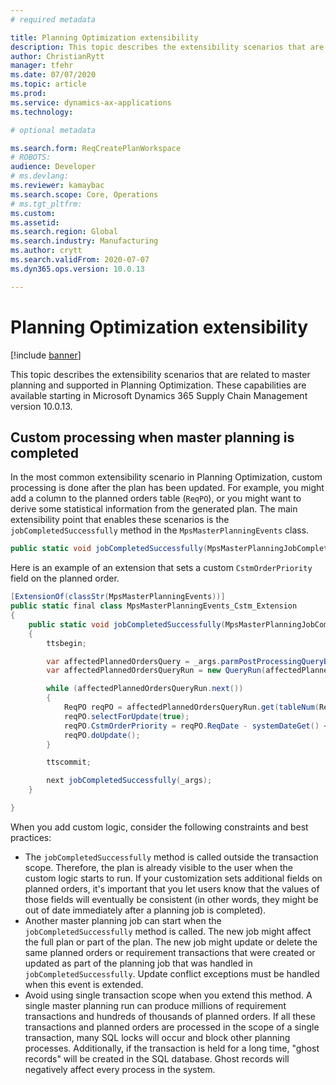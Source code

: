 ```yaml
---
# required metadata

title: Planning Optimization extensibility
description: This topic describes the extensibility scenarios that are supported in Planning Optimization. 
author: ChristianRytt
manager: tfehr
ms.date: 07/07/2020
ms.topic: article
ms.prod: 
ms.service: dynamics-ax-applications
ms.technology: 

# optional metadata

ms.search.form: ReqCreatePlanWorkspace
# ROBOTS: 
audience: Developer
# ms.devlang: 
ms.reviewer: kamaybac
ms.search.scope: Core, Operations
# ms.tgt_pltfrm: 
ms.custom: 
ms.assetid: 
ms.search.region: Global
ms.search.industry: Manufacturing
ms.author: crytt
ms.search.validFrom: 2020-07-07
ms.dyn365.ops.version: 10.0.13

---
```

# Planning Optimization extensibility

[!include [banner](../../includes/banner.md)]

This topic describes the extensibility scenarios that are related to master planning and supported in Planning Optimization. These capabilities are available starting in Microsoft Dynamics 365 Supply Chain Management version 10.0.13.

## Custom processing when master planning is completed

In the most common extensibility scenario in Planning Optimization, custom processing is done after the plan has been updated. For example, you might add a column to the planned orders table (`ReqPO`), or you might want to derive some statistical information from the generated plan. The main extensibility point that enables these scenarios is the `jobCompletedSuccessfully` method in the `MpsMasterPlanningEvents` class.

```csharp
public static void jobCompletedSuccessfully(MpsMasterPlanningJobCompletedSuccessfullyEventArgs _args)
```

Here is an example of an extension that sets a custom `CstmOrderPriority` field on the planned order.

```csharp
[ExtensionOf(classStr(MpsMasterPlanningEvents))]
public static final class MpsMasterPlanningEvents_Cstm_Extension
{
    public static void jobCompletedSuccessfully(MpsMasterPlanningJobCompletedSuccessfullyEventArgs _args)
    {
        ttsbegin;

        var affectedPlannedOrdersQuery = _args.parmPostProcessingQueryBuilder().buildAffectedPlannedOrdersQuery();
        var affectedPlannedOrdersQueryRun = new QueryRun(affectedPlannedOrdersQuery);

        while (affectedPlannedOrdersQueryRun.next())
        {
            ReqPO reqPO = affectedPlannedOrdersQueryRun.get(tableNum(ReqPO));
            reqPO.selectForUpdate(true);
            reqPO.CstmOrderPriority = reqPO.ReqDate - systemDateGet() < 7 ? CstmPlannedOrderPriority::Urgent : CstmPlannedOrderPriority::Regular;
            reqPO.doUpdate();
        }

        ttscommit;

        next jobCompletedSuccessfully(_args);
    }

}
```

When you add custom logic, consider the following constraints and best practices:

- The `jobCompletedSuccessfully` method is called outside the transaction scope. Therefore, the plan is already visible to the user when the custom logic starts to run. If your customization sets additional fields on planned orders, it's important that you let users know that the values of those fields will eventually be consistent (in other words, they might be out of date immediately after a planning job is completed).
- Another master planning job can start when the `jobCompletedSuccessfully` method is called. The new job might affect the full plan or part of the plan. The new job might update or delete the same planned orders or requirement transactions that were created or updated as part of the planning job that was handled in `jobCompletedSuccessfully`. Update conflict exceptions must be handled when this event is extended.
- Avoid using single transaction scope when you extend this method. A single master planning run can produce millions of requirement transactions and hundreds of thousands of planned orders. If all these transactions and planned orders are processed in the scope of a single transaction, many SQL locks will occur and block other planning processes. Additionally, if the transaction is held for a long time, "ghost records" will be created in the SQL database. Ghost records will negatively affect every process in the system.
